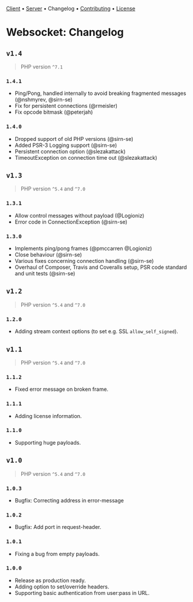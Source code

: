 [Client](Client.md) • [Server](Server.md) • Changelog • [Contributing](Contributing.md) • [License](COPYING.md)

# Websocket: Changelog

## `v1.4`

 > PHP version `^7.1`

### `1.4.1`

 * Ping/Pong, handled internally to avoid breaking fragmented messages (@nshmyrev, @sirn-se)
 * Fix for persistent connections (@rmeisler)
 * Fix opcode bitmask (@peterjah)

### `1.4.0`

 * Dropped support of old PHP versions (@sirn-se)
 * Added PSR-3 Logging support (@sirn-se)
 * Persistent connection option (@slezakattack)
 * TimeoutException on connection time out (@slezakattack)

## `v1.3`

 > PHP version `^5.4` and `^7.0`

### `1.3.1`

 * Allow control messages without payload (@Logioniz)
 * Error code in ConnectionException (@sirn-se)

### `1.3.0`

 * Implements ping/pong frames (@pmccarren @Logioniz)
 * Close behaviour (@sirn-se)
 * Various fixes concerning connection handling (@sirn-se)
 * Overhaul of Composer, Travis and Coveralls setup, PSR code standard and unit tests (@sirn-se)

## `v1.2`

 > PHP version `^5.4` and `^7.0`

### `1.2.0`

 * Adding stream context options (to set e.g. SSL `allow_self_signed`).

## `v1.1`

 > PHP version `^5.4` and `^7.0`

### `1.1.2`

 * Fixed error message on broken frame.

### `1.1.1`

 * Adding license information.

### `1.1.0`

 * Supporting huge payloads.

## `v1.0`

 > PHP version `^5.4` and `^7.0`

### `1.0.3`

 * Bugfix: Correcting address in error-message

### `1.0.2`

 * Bugfix: Add port in request-header.

### `1.0.1`

 * Fixing a bug from empty payloads.

### `1.0.0`

 * Release as production ready.
 * Adding option to set/override headers.
 * Supporting basic authentication from user:pass in URL.

